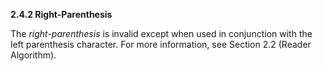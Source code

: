 **2.4.2 Right-Parenthesis** 

The *right-parenthesis* is invalid except when used in conjunction with the left parenthesis character. For more information, see Section 2.2 (Reader Algorithm).  



